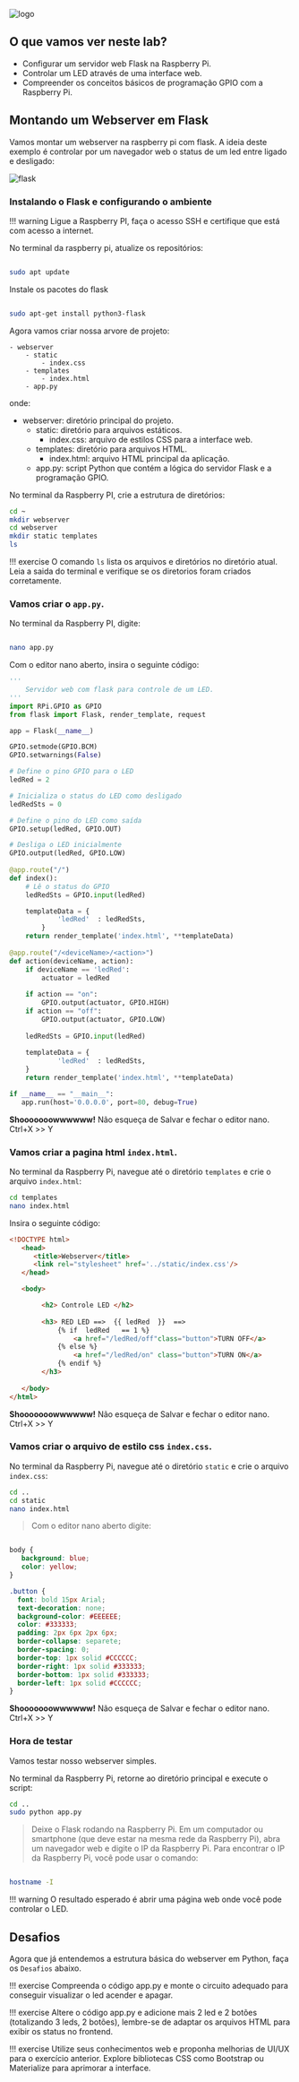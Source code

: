 
![logo](logo.png)

## O que vamos ver neste lab?

- Configurar um servidor web Flask na Raspberry Pi.
- Controlar um LED através de uma interface web.
- Compreender os conceitos básicos de programação GPIO com a Raspberry Pi.



## Montando um Webserver em Flask

Vamos montar um webserver na raspberry pi com flask. A ideia deste exemplo é controlar por um navegador web o status de um led entre ligado e desligado:

![flask](flask.png)


### Instalando o Flask e configurando o ambiente


!!! warning 
    Ligue a Raspberry PI, faça o acesso SSH e certifique que está com acesso a internet. 


No terminal da raspberry pi, atualize os repositórios:

```bash

sudo apt update

```   

Instale os pacotes do flask

```bash

sudo apt-get install python3-flask

```   

Agora vamos criar nossa arvore de projeto:

``` shell
- webserver
    - static
        - index.css
    - templates
        - index.html
    - app.py
```
onde: 

- webserver: diretório principal do projeto.
    - static: diretório para arquivos estáticos.
        - index.css: arquivo de estilos CSS para a interface web.
    - templates: diretório para arquivos HTML.
        - index.html: arquivo HTML principal da aplicação.
    - app.py: script Python que contém a lógica do servidor Flask e a programação GPIO.
    

No terminal da Raspberry PI, crie a estrutura de diretórios:

```bash
cd ~
mkdir webserver
cd webserver
mkdir static templates
ls
``` 

!!! exercise 
    O comando `ls` lista os arquivos e diretórios no diretório atual. Leia a saida do terminal e verifique se os diretorios foram criados corretamente.
 


### Vamos criar o ``app.py``.

No terminal da Raspberry PI, digite:

```bash

nano app.py

```  

Com o editor nano aberto, insira o seguinte código:

```python
'''
	Servidor web com flask para controle de um LED.
'''
import RPi.GPIO as GPIO
from flask import Flask, render_template, request

app = Flask(__name__)

GPIO.setmode(GPIO.BCM)
GPIO.setwarnings(False)

# Define o pino GPIO para o LED
ledRed = 2

# Inicializa o status do LED como desligado
ledRedSts = 0

# Define o pino do LED como saída
GPIO.setup(ledRed, GPIO.OUT)   

# Desliga o LED inicialmente
GPIO.output(ledRed, GPIO.LOW)
	
@app.route("/")
def index():
	# Lê o status do GPIO
	ledRedSts = GPIO.input(ledRed)

	templateData = {
      		'ledRed'  : ledRedSts,
      	}
	return render_template('index.html', **templateData)
	
@app.route("/<deviceName>/<action>")
def action(deviceName, action):
	if deviceName == 'ledRed':
		actuator = ledRed
   
	if action == "on":
		GPIO.output(actuator, GPIO.HIGH)
	if action == "off":
		GPIO.output(actuator, GPIO.LOW)
		     
	ledRedSts = GPIO.input(ledRed)
   
	templateData = {
      		'ledRed'  : ledRedSts,
	}
	return render_template('index.html', **templateData)

if __name__ == "__main__":
   app.run(host='0.0.0.0', port=80, debug=True)

```  


**Shooooooowwwwww!** Não esqueça de Salvar e fechar o editor nano. Ctrl+X >> Y


### Vamos criar a pagina html ``index.html``. 

No terminal da Raspberry Pi, navegue até o diretório `templates` e crie o arquivo `index.html`:

```bash
cd templates
nano index.html

```  

Insira o seguinte código:

```html
<!DOCTYPE html>
   <head>
      <title>Webserver</title>
      <link rel="stylesheet" href='../static/index.css'/>
   </head>

   <body>

		<h2> Controle LED </h2>
		
		<h3> RED LED ==>  {{ ledRed  }}  ==>  
			{% if  ledRed   == 1 %}
				<a href="/ledRed/off"class="button">TURN OFF</a>
			{% else %}
				<a href="/ledRed/on" class="button">TURN ON</a> 
			{% endif %}	
		</h3>
		
   </body>
</html>

```

**Shooooooowwwwww!** Não esqueça de Salvar e fechar o editor nano. Ctrl+X >> Y


### Vamos criar o arquivo de estilo css ``index.css``. 

No terminal da Raspberry Pi, navegue até o diretório `static` e crie o arquivo `index.css`:

```bash
cd ..
cd static
nano index.html

```  
> Com o editor nano aberto digite:

```css

body {
   background: blue;
   color: yellow;
}

.button {
  font: bold 15px Arial;
  text-decoration: none;
  background-color: #EEEEEE;
  color: #333333;
  padding: 2px 6px 2px 6px;
  border-collapse: separete;
  border-spacing: 0;
  border-top: 1px solid #CCCCCC;
  border-right: 1px solid #333333;
  border-bottom: 1px solid #333333;
  border-left: 1px solid #CCCCCC;
}

```

**Shooooooowwwwww!** Não esqueça de Salvar e fechar o editor nano. Ctrl+X >> Y


### Hora de testar

Vamos testar nosso webserver simples.

No terminal da Raspberry Pi, retorne ao diretório principal e execute o script:

```bash
cd ..
sudo python app.py

```  


> Deixe o Flask rodando na Raspberry Pi. Em um computador ou smartphone (que deve estar na mesma rede da Raspberry Pi), abra um navegador web e digite o IP da Raspberry Pi. Para encontrar o IP da Raspberry Pi, você pode usar o comando:

```bash

hostname -I

```  
!!! warning
    O resultado esperado é abrir uma página web onde você pode controlar o LED.

 

## Desafios
    
Agora que já entendemos a estrutura básica do webserver em Python, faça os `Desafios` abaixo.


!!! exercise
    Compreenda o código app.py e monte o circuito adequado para conseguir visualizar o led acender e apagar.

 
!!! exercise
    Altere o código app.py e adicione mais 2 led e 2 botões (totalizando 3 leds, 2 botões), lembre-se de adaptar os arquivos HTML para exibir os status no frontend. 


!!! exercise
    Utilize seus conhecimentos web e proponha melhorias de UI/UX para o exercício anterior. Explore bibliotecas CSS como Bootstrap ou Materialize para aprimorar a interface.
    

